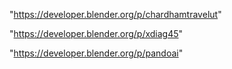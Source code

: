 "https://developer.blender.org/p/chardhamtravelut"

"https://developer.blender.org/p/xdiag45"

"https://developer.blender.org/p/pandoai"


